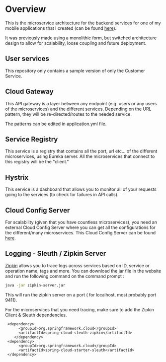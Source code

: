# Overview 

This is the microservice architecture for the backend services for one of my mobile applications that I created (can be found [here](https://github.com/samuelleeplus/androidApplication)). 

It was previously made using a monolithic form, but switched architecture design to allow for scalability, loose coupling and future deployment.  

## User services 

This repository only contains a sample version of only the Customer Service. 

## Cloud Gateway 

This API gateway is a layer between any endpoint (e.g. users or any users of the microservices) and the different services. Depending on the URL pattern, they will be re-directed/routes to the needed service. 

The patterns can be edited in application.yml file. 

## Service Registry 

This service is a registry that contains all the port, url etc... of the different microservices, using Eureka server. All the microservices that connect to this registry will be the "client."

## Hystrix

This service is a dashboard that allows you to monitor all of your requests going to the services (to check for failures in API calls).  

## Cloud Config Server

For scalability (given that you have countless microservices), you need an external Cloud Config Server where you can get all the configurations for the different/many microservices. This Cloud Config Server can be found [here](https://github.com/samuelleeplus/microservice-config-server).

## Logging - Sleuth / Zipkin Server

[Zipkin](https://zipkin.io/) allows you to trace logs across services based on ID, service or operation name, tags and more. You can download the jar file in the website and run the following command on the command prompt : 



```bash
java -jar zipkin-server.jar
```

This will run the zipkin server on a port ( for localhost, most probably port 9411). 

For the microservices that you need tracing, make sure to add the Zipkin Client & Sleuth dependencies. 


```
 <dependency>
      <groupId>org.springframework.cloud</groupId>
      <artifactId>spring-cloud-sleuth-zipkin</artifactId>
    </dependency>
 <dependency>
      <groupId>org.springframework.cloud</groupId>
      <artifactId>spring-cloud-starter-sleuth</artifactId>
 </dependency>
```






